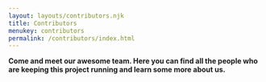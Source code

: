 ```yaml
---
layout: layouts/contributors.njk
title: Contributors
menukey: contributors
permalink: /contributors/index.html
---
```

**Come and meet our awesome team. Here you can find all the people who are keeping this project running and learn some more about us.**